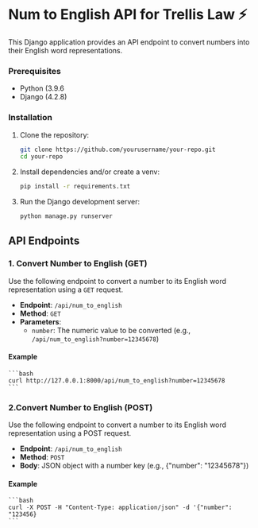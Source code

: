 # Num to English API for Trellis Law ⚡

This Django application provides an API endpoint to convert numbers into their English word representations.

### Prerequisites

- Python (3.9.6
- Django (4.2.8)

### Installation

1. Clone the repository:

    ```bash
    git clone https://github.com/yourusername/your-repo.git
    cd your-repo
    ```

2. Install dependencies and/or create a venv:

    ```bash
    pip install -r requirements.txt
    ```

3. Run the Django development server:

    ```bash
    python manage.py runserver
    ```

## API Endpoints

### 1. Convert Number to English (GET)

Use the following endpoint to convert a number to its English word representation using a `GET` request.

- **Endpoint**: `/api/num_to_english`
- **Method**: `GET`
- **Parameters**:
  - `number`: The numeric value to be converted (e.g., `/api/num_to_english?number=12345678`)

#### Example

    ```bash
    curl http://127.0.0.1:8000/api/num_to_english?number=12345678
    ```

### 2.Convert Number to English (POST)
Use the following endpoint to convert a number to its English word representation using a POST request.

- **Endpoint**: `/api/num_to_english`
- **Method**: `POST`
- **Body**: JSON object with a number key (e.g., {"number": "12345678"})

#### Example

    ```bash
    curl -X POST -H "Content-Type: application/json" -d '{"number": "123456}
    ```

